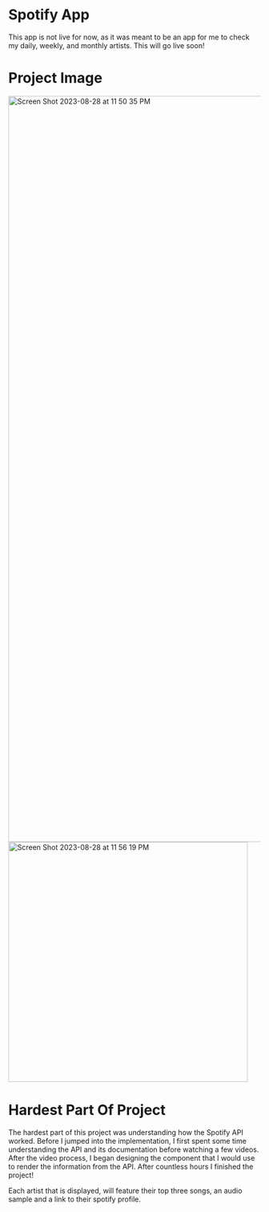 # Spotify App

This app is not live for now, as it was meant to be an app for me to check my daily, weekly, and monthly artists. This will go live soon!

# Project Image

<img width="1486" alt="Screen Shot 2023-08-28 at 11 50 35 PM" src="https://github.com/b718/spotify-app/assets/56049467/1d33de4e-37b2-4311-998e-24d57f8499ee">
<img width="478" alt="Screen Shot 2023-08-28 at 11 56 19 PM" src="https://github.com/b718/spotify-app/assets/56049467/8060d41d-c471-40c2-9c24-892c3111e24c">


# Hardest Part Of Project

The hardest part of this project was understanding how the Spotify API worked. Before I jumped into the implementation, I first spent some time understanding the API and its documentation before watching a few videos. After the video process, I began designing the component that I would use to render the information from the API. After countless hours I finished the project!

Each artist that is displayed, will feature their top three songs, an audio sample and a link to their spotify profile.
